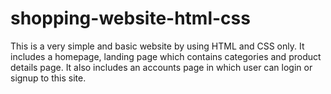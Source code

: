 # shopping-website-html-css
This is a very simple and basic website by using HTML and CSS only.
It includes a homepage, landing page which contains categories and product details page.
It also includes an accounts page in which user can login or signup to this site.
